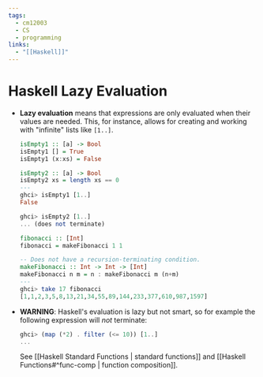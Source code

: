 ```yaml
---
tags:
  - cm12003
  - CS
  - programming
links:
  - "[[Haskell]]"
---
```

# Haskell Lazy Evaluation

- **Lazy evaluation** means that expressions are only evaluated when their values are needed. This, for instance, allows for creating and working with "infinite" lists like `[1..]`.

    ```haskell
    isEmpty1 :: [a] -> Bool
    isEmpty1 [] = True
    isEmpty1 (x:xs) = False

    isEmpty2 :: [a] -> Bool
    isEmpty2 xs = length xs == 0
    ---
    ghci> isEmpty1 [1..]
    False

    ghci> isEmpty2 [1..]
    ... (does not terminate)
    ```

    ```haskell
    fibonacci :: [Int]
    fibonacci = makeFibonacci 1 1

    -- Does not have a recursion-terminating condition.
    makeFibonacci :: Int -> Int -> [Int]
    makeFibonacci n m = n : makeFibonacci m (n+m)
    ---
    ghci> take 17 fibonacci
    [1,1,2,3,5,8,13,21,34,55,89,144,233,377,610,987,1597]
    ```
- **WARNING**: Haskell's evaluation is lazy but not smart, so for example the following expression will *not* terminate:
    ```haskell
    ghci> (map (*2) . filter (<= 10)) [1..]
    ...
    ```
    See [[Haskell Standard Functions | standard functions]] and [[Haskell Functions#^func-comp | function composition]].